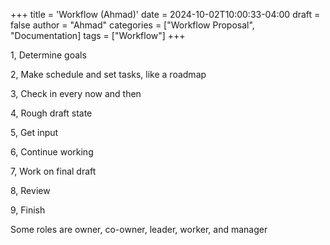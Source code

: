 +++
title = 'Workflow (Ahmad)'
date = 2024-10-02T10:00:33-04:00
draft = false
author = "Ahmad"
categories = ["Workflow Proposal", "Documentation]
tags = ["Workflow"]
+++

1, Determine goals

2, Make schedule and set tasks, like a roadmap

3, Check in every now and then

4, Rough draft state

5, Get input

6, Continue working

7, Work on final draft 

8, Review

9, Finish 

Some roles are owner, co-owner, leader, worker, and manager